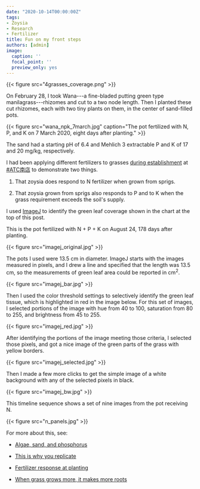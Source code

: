 ```yaml
---
date: "2020-10-14T00:00:00Z"
tags:
- Zoysia
- Research
- Fertilizer
title: Fun on my front steps
authors: [admin]
image:
  caption: ''
  focal_point: ''
  preview_only: yes
---
```


{{< figure src="4grasses_coverage.png" >}}

On February 28, I took Wana---a fine-bladed putting green type manilagrass---rhizomes and cut to a two node length. Then I planted these cut rhizomes, each with two tiny plants on them, in the center of sand-filled pots. 

{{< figure src="wana_npk_7march.jpg" caption="The pot fertilized with N, P, and K on 7 March 2020, eight days after planting." >}}

The sand had a starting pH of 6.4 and Mehlich 3 extractable P and K of 17 and 20 mg/kg, respectively.

I had been applying different fertilizers to grasses [during establishment](https://www.asianturfgrass.com/2020-04-17-grass-grows-more-makes-roots/) at [#ATC南店](https://twitter.com/hashtag/ATC%E5%8D%97%E5%BA%97?src=hashtag_click) to demonstrate two things.

1. That zoysia does respond to N fertilizer when grown from sprigs.

2. That zoysia grown from sprigs also responds to P and to K when the grass requirement exceeds the soil's supply.

I used [ImageJ](https://imagej.net/ImageJ) to identify the green leaf coverage shown in the chart at the top of this post. 

This is the pot fertilized with N + P + K on August 24, 178 days after planting.

{{< figure src="imagej_original.jpg" >}}

The pots I used were 13.5 cm in diameter. ImageJ starts with the images measured in pixels, and I drew a line and specified that the length was 13.5 cm, so the measurements of green leaf area could be reported in cm<sup>2</sup>.

{{< figure src="imagej_bar.jpg" >}}

Then I used the color threshold settings to selectively identify the green leaf tissue, which is highlighted in red in the image below. For this set of images, I selected portions of the image with hue from 40 to 100, saturation from 80 to 255, and brightness from 45 to 255.

{{< figure src="imagej_red.jpg" >}}

After identifying the portions of the image meeting those criteria, I selected those pixels, and got a nice image of the green parts of the grass with yellow borders.

{{< figure src="imagej_selected.jpg" >}}

Then I made a few more clicks to get the simple image of a white background with any of the selected pixels in black. 

{{< figure src="imagej_bw.jpg" >}}

This timeline sequence shows a set of nine images from the pot receiving N.

{{< figure src="n_panels.jpg" >}}

For more about this, see:

* [Algae, sand, and phosphorus](https://www.asianturfgrass.com/2020-05-10-algae-sand-fertilizer/)

* [This is why you replicate](https://www.asianturfgrass.com/2020-09-14-this-is-why-you-replicate/)

* [Fertilizer response at planting](https://www.asianturfgrass.com/2019-11-17-update-fertilizer-response-planting/)

* [When grass grows more, it makes more roots](https://www.asianturfgrass.com/2020-04-17-grass-grows-more-makes-roots/)


